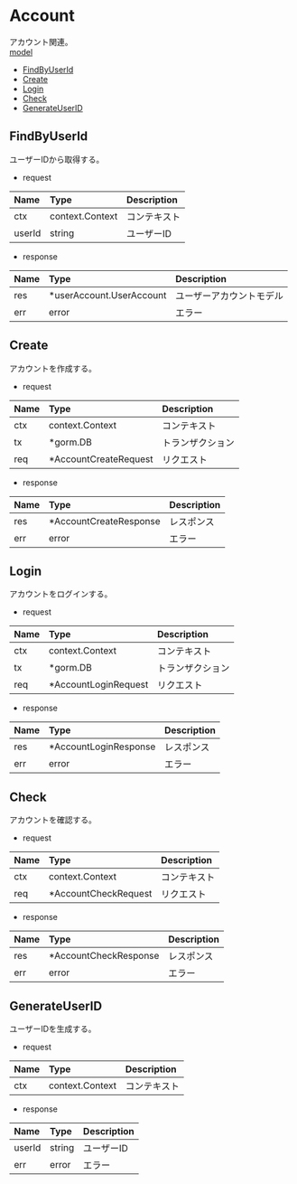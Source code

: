 # Account
アカウント関連。  
[model](https://github.com/game-core/gocrafter/tree/main/pkg/domain/model/account)

- [FindByUserId](https://github.com/game-core/gocrafter/blob/main/docs/md/function/service/account.md#FindByUserId)
- [Create](https://github.com/game-core/gocrafter/blob/main/docs/md/function/service/account.md#Create)
- [Login](https://github.com/game-core/gocrafter/blob/main/docs/md/function/service/account.md#Login)
- [Check](https://github.com/game-core/gocrafter/blob/main/docs/md/function/service/account.md#Check)
- [GenerateUserID](https://github.com/game-core/gocrafter/blob/main/docs/md/function/service/account.md#GenerateUserID)

## FindByUserId
ユーザーIDから取得する。
- request

| Name | Type | Description |
| :--- | :--- | :--- |
| ctx | context.Context | コンテキスト |
| userId | string | ユーザーID |

- response

| Name | Type | Description |
| :--- | :--- | :--- |
| res | *userAccount.UserAccount | ユーザーアカウントモデル |
| err | error | エラー |


## Create
アカウントを作成する。
- request

| Name | Type | Description |
| :--- | :--- | :--- |
| ctx | context.Context | コンテキスト |
| tx | *gorm.DB | トランザクション |
| req | *AccountCreateRequest | リクエスト |

- response

| Name | Type | Description |
| :--- | :--- | :--- |
| res | *AccountCreateResponse | レスポンス |
| err | error | エラー |

## Login
アカウントをログインする。
- request

| Name | Type | Description |
| :--- | :--- | :--- |
| ctx | context.Context | コンテキスト |
| tx | *gorm.DB | トランザクション |
| req | *AccountLoginRequest | リクエスト |

- response

| Name | Type | Description |
| :--- | :--- | :--- |
| res | *AccountLoginResponse | レスポンス |
| err | error | エラー |

## Check
アカウントを確認する。
- request

| Name | Type | Description |
| :--- | :--- | :--- |
| ctx | context.Context | コンテキスト |
| req | *AccountCheckRequest | リクエスト |

- response

| Name | Type | Description |
| :--- | :--- | :--- |
| res | *AccountCheckResponse | レスポンス |
| err | error | エラー |

## GenerateUserID
ユーザーIDを生成する。
- request

| Name | Type | Description |
| :--- | :--- | :--- |
| ctx | context.Context | コンテキスト |

- response

| Name | Type | Description |
| :--- | :--- | :--- |
| userId | string | ユーザーID |
| err | error | エラー |
